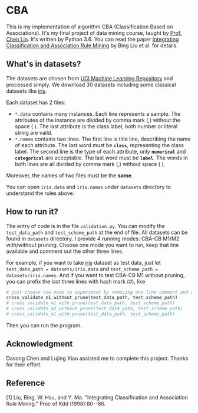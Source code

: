 # CBA
This is my implementation of algorithm CBA (Classification Based on Associations). It's my final project of data mining course, taught by [Prof. Chen Lin]. It's written by Python 3.6. You can read the paper [Integrating Classification and Association Rule Mining] by Bing Liu et al. for details.

## What's in datasets?
The datasets are chosen from [UCI Machine Learning Repository] and processed simply. We download 30 datasets including some classical datasets like [iris].

Each dataset has 2 files: 

- `*.data` contains many instances. Each line represents a sample. The attributes of the instance are divided by comma mark (,) without the space ( ). The last attribute is the class label, both number or literal string are vaild.
- `*.names` contains two lines. The first line is title line, describing the name of each attribute. The last word must be **`class`**, representing the class label. The second line is the type of each attribute, only **`numerical`** and **`categorical`** are acceptable. The last word must be **`label`**. The words in both lines are all divided by comma mark (,) without space ( ).

Moreover, the names of two files must be the **same**.

You can open `iris.data` and `iris.names` under `datasets` directory to understand the rules above.

## How to run it?
The entry of code is in the file `validation.py`. You can modify the `test_data_path` and `test_scheme_path` at the end of file. All datasets can be found in `datasets` directory. I provide 4 running modes: CBA-CB M1/M2 with/without pruning. Choose one mode you want to run, keep that line available and comment out the other three lines. 

For example, if you want to take [iris] dataset as test data, just let `test_data_path = datasets/iris.data` and `test_scheme_path = datasets/iris.names`. And if you want to test CBA-CB M1 without pruning, you can prefix the last three lines with hash mark (\#), like

```python
# just choose one mode to experiment by removing one line comment and running
cross_validate_m1_without_prune(test_data_path, test_scheme_path)
# cross_validate_m1_with_prune(test_data_path, test_scheme_path)
# cross_validate_m2_without_prune(test_data_path, test_scheme_path)
# cross_validate_m1_with_prune(test_data_path, test_scheme_path)
```
Then you can run the program.

## Acknowledgment
Dasong Chen and Lujing Xiao assisted me to complete this project. Thanks for their effort.

## Reference
[1] Liu, Bing, W. Hsu, and Y. Ma. "Integrating Classification and Association Rule Mining." Proc of Kdd (1998):80--86.

[Integrating Classification and Association Rule Mining]: http://kckckc.myweb.hinet.net/paper/Integrating_Classification_and_Association_Rule_Mining.pdf
[Prof. Chen Lin]: http://www.cs.xmu.edu.cn/cs/node/155
[iris]: http://archive.ics.uci.edu/ml/datasets/Iris
[UCI Machine Learning Repository]: http://archive.ics.uci.edu/ml/index.php